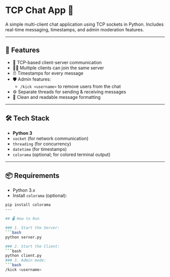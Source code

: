 # TCP Chat App 💬

A simple multi-client chat application using TCP sockets in Python. Includes real-time messaging, timestamps, and admin moderation features.

---

## 🚀 Features

- 🔗 TCP-based client-server communication  
- 🧍‍♀️ Multiple clients can join the same server  
- ⏰ Timestamps for every message  
- 🛡️ Admin features:  
  - `/kick <username>` to remove users from the chat  
- ⚙️ Separate threads for sending & receiving messages  
- 🌈 Clean and readable message formatting  

---

## 🛠 Tech Stack

- **Python 3**
- `socket` (for network communication)
- `threading` (for concurrency)
- `datetime` (for timestamps)
- `colorama` (optional; for colored terminal output)

---

## 📦 Requirements

- Python 3.x  
- Install `colorama` (optional):

```bash
pip install colorama
---

## 🖥 How to Run

### 1. Start the Server:
```bash
python server.py

### 2. Start the Client:
```bash
python client.py
### 3. Admin mode:
```bash
/kick <username>


